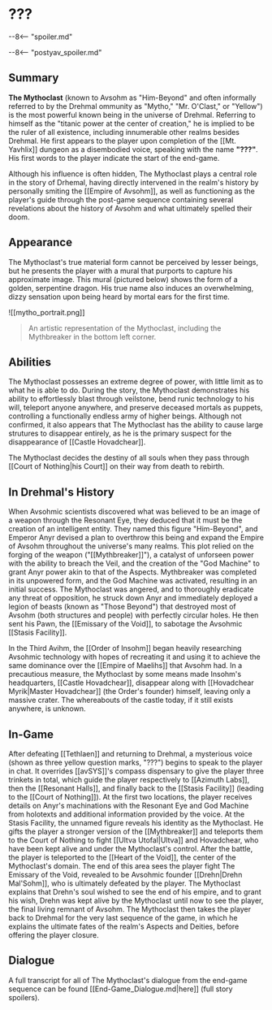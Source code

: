 # ???

--8<-- "spoiler.md"

--8<-- "postyav_spoiler.md"

## Summary
**The Mythoclast** (known to Avsohm as "Him-Beyond" and often informally referred to by the Drehmal ommunity as "Mytho," "Mr. O'Clast," or "Yellow") is the most powerful known being in the universe of Drehmal. Referring to himself as the "titanic power at the center of creation," he is implied to be the ruler of all existence, including innumerable other realms besides Drehmal. He first appears to the player upon completion of the [[Mt. Yavhlix]] dungeon as a disembodied voice, speaking with the name **"???"**. His first words to the player indicate the start of the end-game.

Although his influence is often hidden, The Mythoclast plays a central role in the story of Drhemal, having directly intervened in the realm's history by personally smiting the [[Empire of Avsohm]], as well as functioning as the player's guide through the post-game sequence containing several revelations about the history of Avsohm and what ultimately spelled their doom.

## Appearance

The Mythoclast's true material form cannot be perceived by lesser beings, but he presents the player with a mural that purports to capture his approximate image. This mural (pictured below) shows the form of a golden, serpentine dragon. His true name also induces an overwhelming, dizzy sensation upon being heard by mortal ears for the first time. 

![[mytho_portrait.png]]
> An artistic representation of the Mythoclast, including the Mythbreaker in the bottom left corner.

## Abilities

The Mythoclast possesses an extreme degree of power, with little limit as to what he is able to do. During the story, the Mythoclast demonstrates his ability to effortlessly blast through veilstone, bend runic technology to his will, teleport anyone anywhere, and preserve deceased mortals as puppets, controlling a functionally endless army of higher beings. Although not confirmed, it also appears that The Mythoclast has the ability to cause large strutures to disappear entirely, as he is the primary suspect for the disappearance of [[Castle Hovadchear]].

The Mythoclast decides the destiny of all souls when they pass through [[Court of Nothing|his Court]] on their way from death to rebirth.

## In Drehmal's History

When Avsohmic scientists discovered what was believed to be an image of a weapon through the Resonant Eye, they deduced that it must be the creation of an intelligent entity. They named this figure "Him-Beyond", and Emperor Anyr devised a plan to overthrow this being and expand the Empire of Avsohm throughout the universe's many realms. This plot relied on the forging of the weapon ("[[Mythbreaker]]"), a catalyst of unforseen power with the ability to breach the Veil, and the creation of the "God Machine" to grant Anyr power akin to that of the Aspects. Mythbreaker was completed in its unpowered form, and the God Machine was activated, resulting in an initial success. The Mythoclast was angered, and to thoroughly eradicate any threat of opposition, he struck down Anyr and immediately deployed a legion of beasts (known as "Those Beyond") that destroyed most of Avsohm (both structures and people) with perfectly circular holes. He then sent his Pawn, the [[Emissary of the Void]], to sabotage the Avsohmic [[Stasis Facility]].

In the Third Avihm, the [[Order of Insohm]] began heavily researching Avsohmic technology with hopes of recreating it and using it to achieve the same dominance over the [[Empire of Maelihs]] that Avsohm had. In a precautious measure, the Mythoclast by some means made Insohm's headquarters, [[Castle Hovadchear]], disappear along with [[Hovadchear Myrik|Master Hovadchear]] (the Order's founder) himself, leaving only a massive crater. The whereabouts of the castle today, if it still exists anywhere, is unknown.

## In-Game

After defeating [[Tethlaen]] and returning to Drehmal, a mysterious voice (shown as three yellow question marks, "???") begins to speak to the player in chat. It overrides [[avSYS]]'s compass dispensary to give the player three trinkets in total, which guide the player respectively to [[Azimuth Labs]], then the [[Resonant Halls]], and finally back to the [[Stasis Facility]] (leading to the [[Court of Nothing]]). At the first two locations, the player receives details on Anyr's machinations with the Resonant Eye and God Machine from holotexts and additional information provided by the voice. At the Stasis Facility, the unnamed figure reveals his identity as the Mythoclast. He gifts the player a stronger version of the [[Mythbreaker]] and teleports them to the Court of Nothing to fight [[Ultva Utofal|Ultva]] and Hovadchear, who have been kept alive and under the Mythoclast's control. After the battle, the player is teleported to the [[Heart of the Void]], the center of the Mythoclast's domain. The end of this area sees the player fight The Emissary of the Void, revealed to be Avsohmic founder [[Drehn|Drehn Mal'Sohm]], who is ultimately defeated by the player. The Mythoclast explains that Drehn's soul wished to see the end of his empire, and to grant his wish, Drehn was kept alive by the Mythoclast until now to see the player, the final living remnant of Avsohm. The Mythoclast then takes the player back to Drehmal for the very last sequence of the game, in which he explains the ultimate fates of the realm's Aspects and Deities, before offering the player closure.

## Dialogue 
A full transcript for all of The Mythoclast's dialogue from the end-game sequence can be found [[End-Game_Dialogue.md|here]] (full story spoilers).
